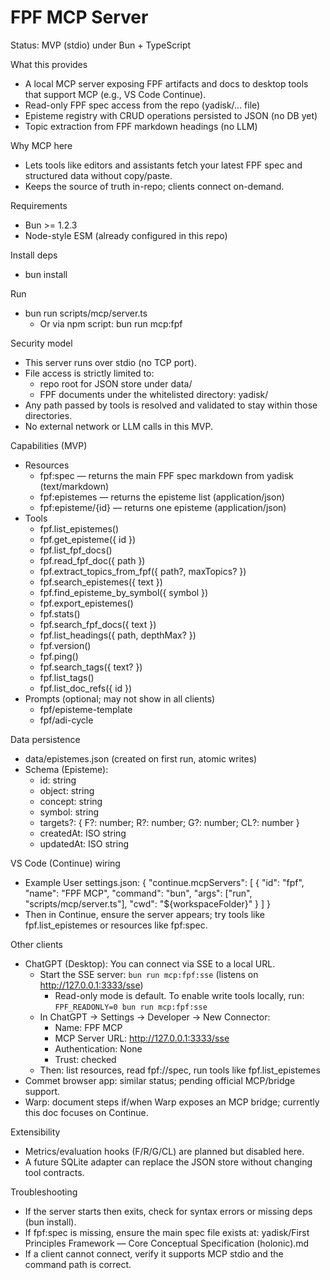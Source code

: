 # FPF MCP Server

Status: MVP (stdio) under Bun + TypeScript

What this provides
- A local MCP server exposing FPF artifacts and docs to desktop tools that support MCP (e.g., VS Code Continue).
- Read-only FPF spec access from the repo (yadisk/… file)
- Episteme registry with CRUD operations persisted to JSON (no DB yet)
- Topic extraction from FPF markdown headings (no LLM)

Why MCP here
- Lets tools like editors and assistants fetch your latest FPF spec and structured data without copy/paste.
- Keeps the source of truth in-repo; clients connect on-demand.

Requirements
- Bun >= 1.2.3
- Node-style ESM (already configured in this repo)

Install deps
- bun install

Run
- bun run scripts/mcp/server.ts
  - Or via npm script: bun run mcp:fpf

Security model
- This server runs over stdio (no TCP port).
- File access is strictly limited to:
  - repo root for JSON store under data/
  - FPF documents under the whitelisted directory: yadisk/
- Any path passed by tools is resolved and validated to stay within those directories.
- No external network or LLM calls in this MVP.

Capabilities (MVP)
- Resources
  - fpf:spec — returns the main FPF spec markdown from yadisk (text/markdown)
  - fpf:epistemes — returns the episteme list (application/json)
  - fpf:episteme/{id} — returns one episteme (application/json)
- Tools
  - fpf.list_epistemes()
  - fpf.get_episteme({ id })
  - fpf.list_fpf_docs()
  - fpf.read_fpf_doc({ path })
  - fpf.extract_topics_from_fpf({ path?, maxTopics? })
  - fpf.search_epistemes({ text })
  - fpf.find_episteme_by_symbol({ symbol })
  - fpf.export_epistemes()
  - fpf.stats()
  - fpf.search_fpf_docs({ text })
  - fpf.list_headings({ path, depthMax? })
  - fpf.version()
  - fpf.ping()
  - fpf.search_tags({ text? })
  - fpf.list_tags()
  - fpf.list_doc_refs({ id })
- Prompts (optional; may not show in all clients)
  - fpf/episteme-template
  - fpf/adi-cycle

Data persistence
- data/epistemes.json (created on first run, atomic writes)
- Schema (Episteme):
  - id: string
  - object: string
  - concept: string
  - symbol: string
  - targets?: { F?: number; R?: number; G?: number; CL?: number }
  - createdAt: ISO string
  - updatedAt: ISO string

VS Code (Continue) wiring
- Example User settings.json:
  {
    "continue.mcpServers": [
      {
        "id": "fpf",
        "name": "FPF MCP",
        "command": "bun",
        "args": ["run", "scripts/mcp/server.ts"],
        "cwd": "${workspaceFolder}"
      }
    ]
  }
- Then in Continue, ensure the server appears; try tools like fpf.list_epistemes or resources like fpf:spec.

Other clients
- ChatGPT (Desktop): You can connect via SSE to a local URL.
  - Start the SSE server: `bun run mcp:fpf:sse` (listens on http://127.0.0.1:3333/sse)
    - Read-only mode is default. To enable write tools locally, run: `FPF_READONLY=0 bun run mcp:fpf:sse`
  - In ChatGPT → Settings → Developer → New Connector:
    - Name: FPF MCP
    - MCP Server URL: http://127.0.0.1:3333/sse
    - Authentication: None
    - Trust: checked
  - Then: list resources, read fpf://spec, run tools like fpf.list_epistemes
- Commet browser app: similar status; pending official MCP/bridge support.
- Warp: document steps if/when Warp exposes an MCP bridge; currently this doc focuses on Continue.

Extensibility
- Metrics/evaluation hooks (F/R/G/CL) are planned but disabled here.
- A future SQLite adapter can replace the JSON store without changing tool contracts.

Troubleshooting
- If the server starts then exits, check for syntax errors or missing deps (bun install).
- If fpf:spec is missing, ensure the main spec file exists at: yadisk/First Principles Framework — Core Conceptual Specification (holonic).md
- If a client cannot connect, verify it supports MCP stdio and the command path is correct.
